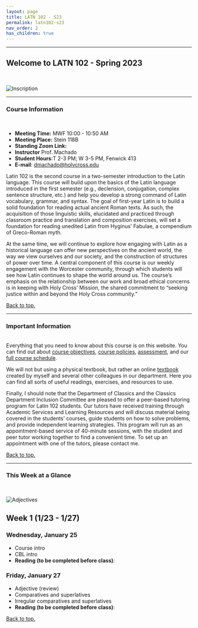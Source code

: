 ```yaml
---
layout: page
title: LATN 102 - S23
permalink: latn102-s23
nav_order: 2
has_children: true
---
```

***

## Welcome to LATN 102 - Spring 2023
&nbsp;

![Inscription](https://depts.washington.edu/hrome/Authors/asc1/ThePantheon/243/244/Inscription.jpg.1)

***
### Course Information
&nbsp;  
- **Meeting Time:** MWF 10:00 - 10:50 AM
- **Meeting Place:** Stein 118B
- **Standing Zoom Link:** 
- **Instructor** Prof. Machado
- **Student Hours**:T 2-3 PM; W 3-5 PM, Fenwick 413
- **E-mail**: dmachado@holycross.edu

Latin 102 is the second course in a two-semester introduction to the Latin language. This course will build upon the basics of the Latin language introduced in the first semester (e.g., declension, conjugation, complex sentence structure, etc.) and help you develop a strong command of Latin vocabulary, grammar, and syntax. The goal of first-year Latin is to build a solid foundation for reading actual ancient Roman texts. As such, the acquisition of those linguistic skills, elucidated and practiced through classroom practice and translation and composition exercises, will set a foundation for reading unedited Latin from Hyginus’ Fabulae, a compendium of Greco-Roman myth. 

At the same time, we will continue to explore how engaging with Latin as a historical language can offer new perspectives on the ancient world, the way we view ourselves and our society, and the construction of structures of power over time. A central component of this course is our  weekly engagement with the Worcester community, through which students will see how Latin continues to shape the world around us. The course’s emphasis on the relationship between our work and broad ethical concerns is in keeping with Holy Cross’ Mission, the shared commitment to “seeking justice within and beyond the Holy Cross community.”

[Back to top.](#top)

***

### Important Information
&nbsp;  
Everything that you need to know about this course is on this website. You can find out about [course objectives](https://dominicmachado.github.io/course-objectives-latn102-s23), [course policies](https://dominicmachado.github.io/schedule-course-policies-latn102-s23), [assessment](https://dominicmachado.github.io/assessment-latn102-s23), and our [full course schedule](https://dominicmachado.github.io/schedule-latn102-s23).

We will not but using a physical textbook, but rather an online [textbook](https://lingualatina.github.io/textbook/) created by myself and several other colleagues in our department. Here you can find all sorts of useful readings, exercises, and resources to use. 

Finally, I should note that the Department of Classics and the Classics Department Inclusion Committee are pleased to offer a peer-based tutoring program for  Latin 102 students. Our tutors have received training through Academic Services and Learning Resources and will discuss material being covered in the students’ courses, guide students on how to solve problems, and provide independent learning strategies. This program will run as an appointment-based service of 40-minute sessions, with the student and peer tutor working together to find a convenient time.  To set up an appointment with one of the tutors, please contact me.

[Back to top.](#top)

***

### This Week at a Glance
&nbsp;  

![Adjectives](https://dcc.dickinson.edu/sites/default/files/3rd_decl_cons_i-stem_3_term_0.jpg)
## Week 1 (1/23 - 1/27)

### Wednesday, January 25
- Course intro
- CBL intro
- **Reading (to be completed before class)**:

### Friday, January 27
- Adjective (review)
- Comparatives and superlatives
- Irregular comparatives and superlatives
- **Reading (to be completed before class)**: 


[Back to top.](#top)
